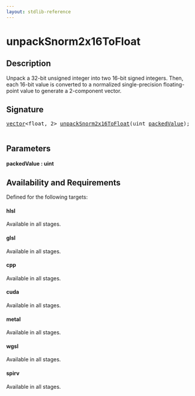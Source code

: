```yaml
---
layout: stdlib-reference
---
```


# unpackSnorm2x16ToFloat

## Description

Unpack a 32-bit unsigned integer into two 16-bit signed integers.
Then, each 16-bit value is converted to a normalized single-precision
floating-point value to generate a 2-component vector.




## Signature 

<pre>
<a href="index.html" class="code_type">vector</a>&lt;<span class="code_keyword">float</span>, 2&gt; <a href="unpacksnorm2x16tofloat-6fh.html">unpackSnorm2x16ToFloat</a>(<span class="code_keyword">uint</span> <a href="unpacksnorm2x16tofloat-6fh.html#decl-packedValue" class="code_param">packedValue</a>);

</pre>

## Parameters

####  <a id="decl-packedValue"></a>packedValue  : uint

## Availability and Requirements

Defined for the following targets:

#### hlsl
Available in all stages.

#### glsl
Available in all stages.

#### cpp
Available in all stages.

#### cuda
Available in all stages.

#### metal
Available in all stages.

#### wgsl
Available in all stages.

#### spirv
Available in all stages.



